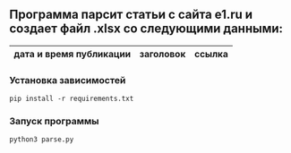 ## Программа парсит статьи с сайта e1.ru и создает файл .xlsx со следующими данными:
| дата и время публикации | заголовок | ссылка |
| ----------------------- | --------- | ------ |

### Установка зависимостей
`pip install -r requirements.txt`

### Запуск программы
`python3 parse.py`
